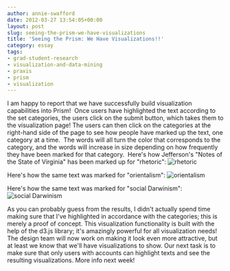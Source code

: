```yaml
---
author: annie-swafford
date: 2012-03-27 13:54:05+00:00
layout: post
slug: seeing-the-prism-we-have-visualizations
title: 'Seeing the Prism: We Have Visualizations!!'
category: essay
tags:
- grad-student-research
- visualization-and-data-mining
- praxis
- prism
- visualization
---
```


I am happy to report that we have successfully build visualization capabilities into Prism!  Once users have highlighted the text according to the set categories, the users click on the submit button, which takes them to the visualization page! The users can then click on the categories at the right-hand side of the page to see how people have marked up the text, one category at a time.  The words will all turn the color that corresponds to the category, and the words will increase in size depending on how frequently they have been marked for that category.  Here's how Jefferson's "Notes of the State of Virginia" has been marked up for "rhetoric":
![rhetoric](https://lh6.googleusercontent.com/-ufIVzWF9ark/T3H5gvdtA9I/AAAAAAAAAE0/ssNiTVnUBfM/s645/blue.png)

Here's how the same text was marked for "orientalism":
![orientalism](https://lh5.googleusercontent.com/-ajSRqa2nNqA/T3H5aWSm9JI/AAAAAAAAAEk/h0m_8EuGk8Q/s787/red.png)

Here's how the same text was marked for "social Darwinism":
![social Darwinism](https://lh4.googleusercontent.com/-rrUyjPYyAUg/T3H5eId9Q_I/AAAAAAAAAEs/w-r6BX06D_o/s645/green.png)

As you can probably guess from the results, I didn't actually spend time making sure that I've highlighted in accordance with the categories; this is merely a proof of concept.
This visualization functionality is built with the help of the d3.js library; it's amazingly powerful for all visualization needs!
The design team will now work on making it look even more attractive, but at least we know that we'll have visualizations to show.
Our next task is to make sure that only users with accounts can highlight texts and see the resulting visualizations. More info next week!

